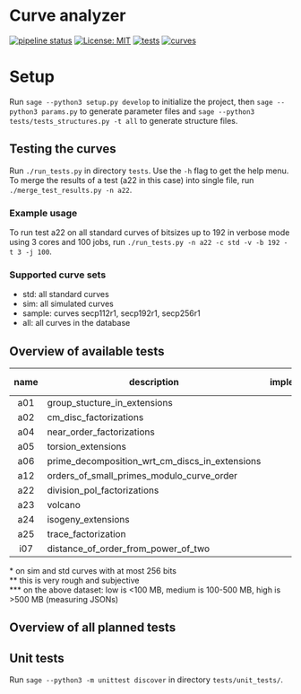 # Curve analyzer

[![pipeline status](https://gitlab.fi.muni.cz/x408178/curve_analyzer/badges/master/pipeline.svg)](https://gitlab.fi.muni.cz/x408178/curve_analyzer/-/commits/master)
[![License: MIT](https://img.shields.io/badge/License-MIT-yellow.svg)](https://gitlab.fi.muni.cz/x408178/curve_analyzer/-/blob/master/LICENSE)
[![tests](https://badgen.net/badge/tests/13/blue)](https://gitlab.fi.muni.cz/x408178/curve_analyzer/-/commits/master)
[![curves](https://badgen.net/badge/curves/158%20std,%20217188%20sim?list=|)](https://gitlab.fi.muni.cz/x408178/curve_analyzer/-/commits/master)

# Setup

Run `sage --python3 setup.py develop` to initialize the project, then `sage --python3 params.py` to generate parameter files and `sage --python3 tests/tests_structures.py -t all` to generate structure files.

## Testing the curves

Run `./run_tests.py` in directory `tests`. Use the `-h` flag to get the help menu. To merge the results of a test (a22 in this case) into single file, run `./merge_test_results.py -n a22`.

### Example usage

To run test a22 on all standard curves of bitsizes up to 192 in verbose mode using 3 cores and 100 jobs, run `./run_tests.py -n a22 -c std -v -b 192 -t 3 -j 100`.

### Supported curve sets

- std: all standard curves
- sim: all simulated curves
- sample: curves secp112r1, secp192r1, secp256r1
- all: all curves in the database

## Overview of available tests

| name    | description                                    | implemented        |  computed\*        |time req.\*\* |memory req.\*\*\*
|:-------:| -----------------------------------------------|:------------------:|:------------------:|:------------:|:---------:   
   a01    | group_stucture_in_extensions                   | :white_check_mark: | :x:                | high         | low
   a02    | cm_disc_factorizations                         | :white_check_mark: | :x:                | high         | medium
   a04    | near_order_factorizations                      | :white_check_mark: | :x:                | high         | high
   a05    | torsion_extensions                             | :white_check_mark: | :white_check_mark: | medium       | low
   a06    | prime_decomposition_wrt_cm_discs_in_extensions | :white_check_mark: | :white_check_mark: | high         | medium
   a12    | orders_of_small_primes_modulo_curve_order      | :white_check_mark: | :white_check_mark: | medium       | medium
   a22    | division_pol_factorizations                    | :white_check_mark: | :soon:             | high         | high
   a23    | volcano                                        | :white_check_mark: | :white_check_mark: | high         | low
   a24    | isogeny_extensions                             | :white_check_mark: | :soon:             | medium       | low
   a25    | trace_factorization                            | :white_check_mark: | :white_check_mark: | low          | low
   i07    | distance_of_order_from_power_of_two            | :white_check_mark: | :soon:             | low          | low

\* on sim and std curves with at most 256 bits  
\*\* this is very rough and subjective  
\*\*\* on the above dataset: low is  <100 MB, medium is 100-500 MB, high is >500 MB (measuring JSONs)

## Overview of all planned tests

## Unit tests
Run `sage --python3 -m unittest discover` in directory `tests/unit_tests/`.
